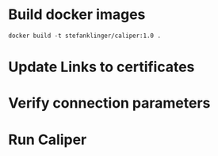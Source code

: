 # Build docker images

    docker build -t stefanklinger/caliper:1.0 .

# Update Links to certificates

# Verify connection parameters    

# Run Caliper
